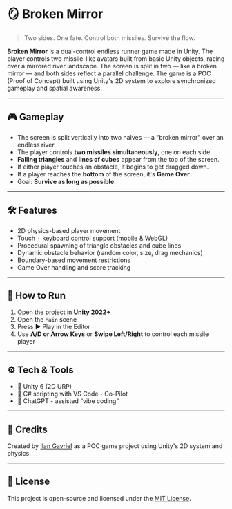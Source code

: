 # 🪞 Broken Mirror

> Two sides. One fate. Control both missiles. Survive the flow.

**Broken Mirror** is a dual-control endless runner game made in Unity. The player controls two missile-like avatars built from basic Unity objects, racing over a mirrored river landscape. The screen is split in two — like a broken mirror — and both sides reflect a parallel challenge. The game is a POC (Proof of Concept) built using Unity's 2D system to explore synchronized gameplay and spatial awareness.

---

## 🎮 Gameplay

- The screen is split vertically into two halves — a "broken mirror" over an endless river.
- The player controls **two missiles simultaneously**, one on each side.
- **Falling triangles** and **lines of cubes** appear from the top of the screen.
- If either player touches an obstacle, it begins to get dragged down.
- If a player reaches the **bottom** of the screen, it's **Game Over**.
- Goal: **Survive as long as possible**.

---

## 🛠 Features

- 2D physics-based player movement
- Touch + keyboard control support (mobile & WebGL)
- Procedural spawning of triangle obstacles and cube lines
- Dynamic obstacle behavior (random color, size, drag mechanics)
- Boundary-based movement restrictions
- Game Over handling and score tracking

---

## 🧪 How to Run

1. Open the project in **Unity 2022+**
2. Open the `Main` scene
3. Press ▶️ Play in the Editor
4. Use **A/D or Arrow Keys** or **Swipe Left/Right** to control each missile player

---

## ⚙️ Tech & Tools

- 🔹 Unity 6 (2D URP)
- 🔹 C# scripting with VS Code - Co-Pilot 
- 🔹 ChatGPT - assisted “vibe coding”

---

## 📌 Credits

Created by [Ilan Gavriel](https://igavriel.github.io/portfolio/) as a POC game project using Unity's 2D system and physics.

---

## 🧭 License

This project is open-source and licensed under the [MIT License](LICENSE).
